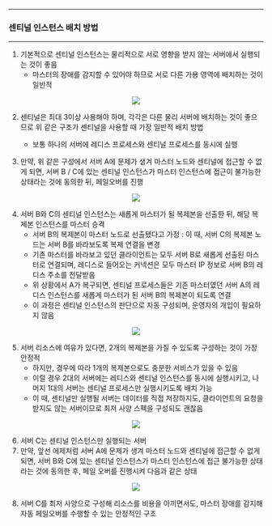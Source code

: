 -----
### 센티널 인스턴스 배치 방법
-----
1. 기본적으로 센티널 인스턴스는 물리적으로 서로 영향을 받지 않는 서버에서 실행되는 것이 좋음
   - 마스터의 장애를 감지할 수 있어야 하므로 서로 다른 가용 영역에 배치하는 것이 일반적
<div align="center">
<img src="https://github.com/user-attachments/assets/9c77a85d-3191-4014-8e45-d410124be798">
</div>

2. 센티널은 최대 3이상 사용해야 하며, 각각은 다른 물리 서버에 배치하는 것이 좋으므로 위 같은 구조가 센티널을 사용할 때 가장 일반적 배치 방법
   - 보통 하나의 서버에 레디스 프로세스와 센티널 프로세스를 동시에 실행

3. 만약, 위 같은 구성에서 서버 A에 문제가 생겨 마스터 노드와 센티널에 접근할 수 없게 되면, 서버 B / C에 있는 센티널 인스턴스가 마스터 인스턴스에 접근이 불가능한 상태라는 것에 동의한 뒤, 페일오버를 진행
<div align="center">
<img src="https://github.com/user-attachments/assets/5b7d348d-2e67-4d76-ab59-d08209ca7576">
</div>

4. 서버 B와 C의 센티널 인스턴스는 새롭게 마스터가 될 복제본을 선출한 뒤, 해당 복제본 인스턴스를 마스터 승격
   - 서버 B의 복제본이 마스터 노드로 선출됐다고 가정 : 이 때, 서버 C의 복제본 노드는 서버 B를 바라보도록 복제 연결을 변경
   - 기존 마스터를 바라보고 있던 클라이언트는 모두 서버 B로 새롭게 선출된 마스터로 연결되며, 레디스로 들어오는 커넥션은 모두 마스터 IP 정보로 서버 B의 레디스 주소를 전달받음
   - 위 상황에서 A가 복구되면, 센티널 프로세스들은 기존 마스터였던 서버 A의 레디스 인스턴스를 새롭게 마스터가 된 서버 B의 복제본이 되도록 연결
   - 이 과정은 센티널 인스턴스의 판단으로 자동 구성되며, 운영자의 개입이 필요하지 않음
<div align="center">
<img src="https://github.com/user-attachments/assets/7b228126-3f7c-4d39-ab7f-5da79726867c">
</div>

5. 서버 리소스에 여유가 있다면, 2개의 복제본을 가질 수 있도록 구성하는 것이 가장 안정적
   - 하지만, 경우에 따라 1개의 복제본으로도 충분한 서비스가 있을 수 있음
   - 이럴 경우 2대의 서버에는 레디스와 센티널 인스턴스를 동시에 실행시키고, 나머지 1대의 서버는 센티널 프로세스만 실행시키도록 배치 가능
   - 이 때, 센티널만 실행될 서버는 데이터를 직접 저장하지도, 클라이언트의 요청을 받지도 않는 서버이므로 최저 사양 스펙을 구성되도 괜찮음
<div align="center">
<img src="https://github.com/user-attachments/assets/30921e2a-af05-45ea-9174-da55a362b126">
</div>

6. 서버 C는 센티널 인스턴스만 실행되는 서버
7. 만약, 앞선 에제처럼 서버 A에 문제가 생겨 마스터 노드와 센티널에 접근할 수 없게 되면, 서버 B와 C에 있는 센티널 인스턴스가 마스터 인스턴스에 접근 불가능한 상태라는 것에 동의한 후, 페일 오버를 진행시켜 다음과 같은 상태
<div align="center">
<img src="https://github.com/user-attachments/assets/04c2afe7-8352-461e-a4dd-b293a6944168">
</div>

8. 서버 C를 최저 사양으로 구성해 리소스를 비용을 아끼면서도, 마스터 장애를 감지해 자동 페일오버를 수행할 수 있는 안정적인 구조
